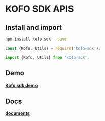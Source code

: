 # KOFO SDK APIS
## Install and import

```bash
npm install kofo-sdk --save
```
```js
const {Kofo, Utils} = require('kofo-sdk');

import {Kofo, Utils} from 'kofo-sdk';
```
## Demo

[**Kofo sdk demo**](https://github.com/drunken005/kofo-sdk-demo)

## Docs
[**documents**](https://github.com/drunken005/kofo-sdk/blob/master/docs/API.md)